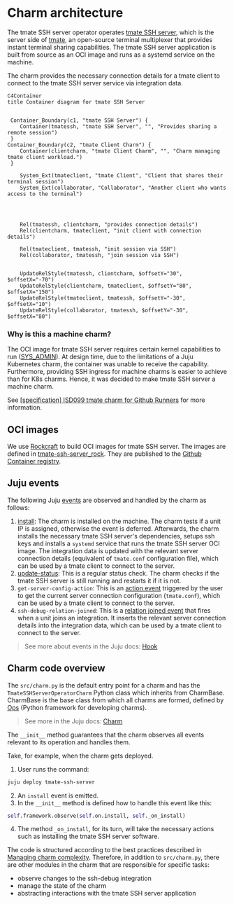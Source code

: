 # Charm architecture

The tmate SSH server operator operates [tmate SSH server](https://github.com/tmate-io/tmate-ssh-server),
which is the server side of [tmate](https://tmate.io/), an open-source terminal multiplexer
that provides instant terminal sharing capabilities.
The tmate SSH server application is built from source as an OCI image and runs as a systemd service on the machine.

The charm provides the necessary connection details for a tmate client to connect to the tmate SSH server service
via integration data.


```mermaid
C4Container
title Container diagram for tmate SSH Server


 Container_Boundary(c1, "tmate SSH Server") {
    Container(tmatessh, "tmate SSH Server", "", "Provides sharing a remote session")
 }
Container_Boundary(c2, "tmate Client Charm") {
    Container(clientcharm, "tmate Client Charm", "", "Charm managing tmate client workload.")
 }

    System_Ext(tmateclient, "tmate Client", "Client that shares their terminal session")
    System_Ext(collaborator, "Collaborator", "Another client who wants access to the terminal")




    Rel(tmatessh, clientcharm, "provides connection details")
    Rel(clientcharm, tmateclient, "init client with connection details")

    Rel(tmateclient, tmatessh, "init session via SSH")
    Rel(collaborator, tmatessh, "join session via SSH")


    UpdateRelStyle(tmatessh, clientcharm, $offsetY="30", $offsetX="-70")
    UpdateRelStyle(clientcharm, tmateclient, $offsetY="80", $offsetX="150")
    UpdateRelStyle(tmateclient, tmatessh, $offsetY="-30", $offsetX="10")
    UpdateRelStyle(collaborator, tmatessh, $offsetY="-30", $offsetX="80")
```

### Why is this a machine charm?

The OCI image for tmate SSH server requires certain kernel capabilities to run ([SYS_ADMIN](https://github.com/tmate-io/tmate-ssh-server/issues/73#issuecomment-762756632)).
At design time, due to the limitations of a Juju Kubernetes charm, the container was unable to receive the capability.
Furthermore, providing SSH ingress for machine charms is easier to achieve than for K8s charms. Hence, it was decided to make tmate SSH server a machine charm. 

See [[specification] ISD099 tmate charm for Github Runners](https://discourse.charmhub.io/t/specification-isd099-tmate-charm-for-github-runners/16837) 
for more information.
## OCI images

We use [Rockcraft](https://canonical-rockcraft.readthedocs-hosted.com/en/latest/) to build OCI images for tmate SSH server. 
The images are defined in [tmate-ssh-server_rock](https://github.com/canonical/tmate-ssh-server-operator/tree/main/tmate-ssh-server_rock).
They are published to the [Github Container registry](https://github.com/canonical/tmate-ssh-server-operator/pkgs/container/tmate-ssh-server).


## Juju events

The following Juju [events](https://juju.is/docs/sdk/event) are observed and handled by the charm as follows:

1. [install](https://canonical-juju.readthedocs-hosted.com/en/latest/user/reference/hook/#install): The charm is installed on the machine. The charm tests if a unit IP is assigned, otherwise the event is deferred. Afterwards,
the charm installs the necessary tmate SSH server's dependencies, setups ssh keys and installs a `systemd` service that runs the tmate SSH server OCI image. The integration data is updated with the relevant server connection details (equivalent of `tmate.conf` configuration file), 
which can be used by a tmate client to connect to the server.
2. [update-status](https://canonical-juju.readthedocs-hosted.com/en/latest/user/reference/hook/#update-status): This is a regular status check. The charm
checks if the tmate SSH server is still running and restarts it if it is not.
3. `get-server-config-action`: This is an [action event](https://canonical-juju.readthedocs-hosted.com/en/latest/user/reference/hook/#action-actiont)  triggered by the user
to get the current server connection configuration (`tmate.conf`), which can be used by a tmate client to connect to the server.
5. `ssh-debug-relation-joined`: This is a [relation joined event](https://canonical-juju.readthedocs-hosted.com/en/latest/user/reference/hook/#endpoint-relation-joined) that fires when 
a unit joins an integration. It inserts the relevant server connection details into the integration data, which can be used by a tmate client to connect to the server.

> See more about events in the Juju docs: [Hook](https://canonical-juju.readthedocs-hosted.com/en/latest/user/reference/hook)


## Charm code overview

The `src/charm.py` is the default entry point for a charm and has the `TmateSSHServerOperatorCharm` Python class which inherits from CharmBase. CharmBase is the base class 
from which all charms are formed, defined by [Ops](https://juju.is/docs/sdk/ops) (Python framework for developing charms).

> See more in the Juju docs: [Charm](https://canonical-juju.readthedocs-hosted.com/en/latest/user/reference/charm/)

The `__init__` method guarantees that the charm observes all events relevant to its operation and handles them.

Take, for example, when the charm gets deployed.

1. User runs the command:
```bash
juju deploy tmate-ssh-server
```
2. An `install` event is emitted.
3. In the `__init__` method is defined how to handle this event like this:
```python
self.framework.observe(self.on.install, self._on_install)
```
4. The method `_on_install`, for its turn, will take the necessary actions such as installing the tmate SSH server software.


The code is structured according to the best practices described in [Managing charm complexity](https://discourse.charmhub.io/t/specification-isd014-managing-charm-complexity/11619).
Therefore, in addition to `src/charm.py`, there are other modules in the charm that are responsible for specific tasks:

- observe changes to the ssh-debug integration
- manage the state of the charm
- abstracting interactions with the tmate SSH server application
